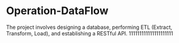 # Operation-DataFlow
The project involves designing a database, performing ETL (Extract, Transform, Load), and establishing a RESTful API.
111111111111111111111

